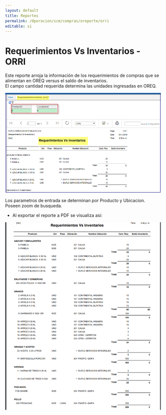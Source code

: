 ```yaml
---  
layout: default  
title: Reportes  
permalink: /Operacion/scm/compras/oreporte/orri  
editable: si  
---  
```


# Requerimientos Vs Inventarios  - ORRI  

Este reporte arroja la información de los requerimientos de compras que se alimentan en OREQ versus el saldo de inventarios.  
El campo cantidad requerida determina las unidades ingresadas en OREQ.  

![](orri1.png)  

Los parametros de entrada se determinan por Producto y Ubicacion. Poseen zoom de busqueda.  
*  Al exportar el reporte a PDF se visualiza asi:   


![](orri2.png)  





